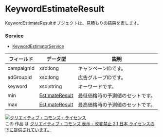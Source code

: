 # KeywordEstimateResult
KeywordEstimateResultオブジェクトは、見積もりの結果を表します。
### Service
+ [KeywordEstimatorService](../services/KeywordEstimatorService.md)

| フィールド | データ型 | 説明 | 
|---|---|---|
| campaignId| xsd:long| キャンペーンIDです。 |
| adGroupId| xsd:long| 広告グループIDです。 |
| keyword| xsd:string| キーワードです。 |
| min| <a href="../data/EstimateResult.md">EstimateResult</a>| 最低価格時の予測値のセットです。 |
| max| <a href="../data/EstimateResult.md">EstimateResult</a>| 最高価格時の予測値のセットです。 |
<a rel="license" href="http://creativecommons.org/licenses/by-nd/2.1/jp/"><img alt="クリエイティブ・コモンズ・ライセンス" style="border-width:0" src="https://i.creativecommons.org/l/by-nd/2.1/jp/88x31.png" /></a><br />この 作品 は <a rel="license" href="http://creativecommons.org/licenses/by-nd/2.1/jp/">クリエイティブ・コモンズ 表示 - 改変禁止 2.1 日本 ライセンスの下に提供されています。</a>
